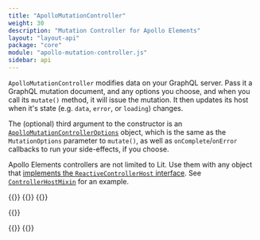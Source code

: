 ```yaml
---
title: "ApolloMutationController"
weight: 30
description: "Mutation Controller for Apollo Elements"
layout: "layout-api"
package: "core"
module: "apollo-mutation-controller.js"
sidebar: api
---
```


<!-- ----------------------------------------------------------------------------------------
     Welcome! This file includes automatically generated API documentation.
     To edit the docs that appear within, find the original source file under `packages/*`,
     corresponding to the package name and module in this YAML front-matter block.
     Thank you for your interest in Apollo Elements 😁
------------------------------------------------------------------------------------------ -->


`ApolloMutationController` modifies data on your GraphQL server. Pass it a GraphQL mutation document, and any options you choose, and when you call its `mutate()` method, it will issue the mutation. It then updates its host when it's state (e.g. `data`, `error`, or `loading`) changes.

The (optional) third argument to the constructor is an [`ApolloMutationControllerOptions`](#options) object, which is the same as the `MutationOptions` parameter to `mutate()`, as well as `onComplete`/`onError` callbacks to run your side-effects, if you choose.

<inline-notification type="tip">

Apollo Elements controllers are not limited to Lit. Use them with any object that [implements the `ReactiveControllerHost` interface](https://lit.dev/docs/composition/controllers/). See [`ControllerHostMixin`](/api/libraries/mixins/controller-host-mixin/) for an example.

</inline-notification>

{{<docs-playground id="mutation-controller" lang="ts">}}
  {{<playground-file name="add-user.ts" include="add-user.ts" />}}
  {{<playground-file name="index.html" include="index.html" />}}

  {{<playground-file name="AddUser.mutation.graphql.ts" include="AddUser.mutation.graphql.ts" />}}

  {{<playground-file name="client.js" include="client.js" />}}
{{</docs-playground>}}